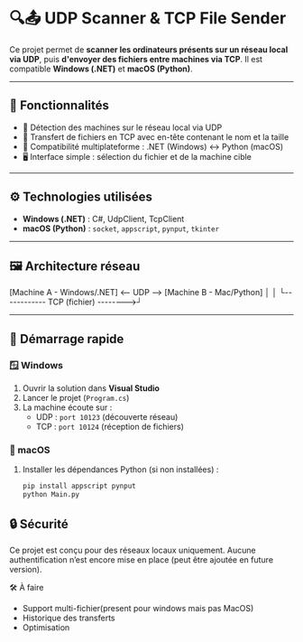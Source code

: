 # 🔍📤 UDP Scanner & TCP File Sender

Ce projet permet de **scanner les ordinateurs présents sur un réseau local via UDP**, puis **d'envoyer des fichiers entre machines via TCP**. Il est compatible **Windows (.NET)** et **macOS (Python)**.

---

## 🧩 Fonctionnalités

- 📡 Détection des machines sur le réseau local via UDP
- 📁 Transfert de fichiers en TCP avec en-tête contenant le nom et la taille
- 🔗 Compatibilité multiplateforme : .NET (Windows) ↔ Python (macOS)
- 🖥️ Interface simple : sélection du fichier et de la machine cible

---

## ⚙️ Technologies utilisées

- **Windows (.NET)** : C#, UdpClient, TcpClient
- **macOS (Python)** : `socket`, `appscript`, `pynput`, `tkinter`

---

## 🖼️ Architecture réseau

[Machine A - Windows/.NET] <-- UDP --> [Machine B - Mac/Python]
│ │
└------------ TCP (fichier) -------->┘

---

## 🚀 Démarrage rapide

### 🪟 Windows

1. Ouvrir la solution dans **Visual Studio**
2. Lancer le projet (`Program.cs`)
3. La machine écoute sur :
   - UDP : `port 10123` (découverte réseau)
   - TCP : `port 10124` (réception de fichiers)

### 🍎 macOS

1. Installer les dépendances Python (si non installées) :
   ```bash
   pip install appscript pynput
   python Main.py

## 🔒 Sécurité

Ce projet est conçu pour des réseaux locaux uniquement.
Aucune authentification n’est encore mise en place (peut être ajoutée en future version).


🛠️ À faire

 - Support multi-fichier(present pour windows mais pas MacOS)
 - Historique des transferts
 - Optimisation 

